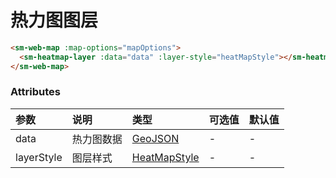 # 热力图图层

<sm-iframe src="http://iclient.supermap.io/examples/mapboxgl/components_heatmap_vue.html"></sm-iframe>

```html
<sm-web-map :map-options="mapOptions">
  <sm-heatmap-layer :data="data" :layer-style="heatMapStyle"></sm-heatmap-layer>
</sm-web-map>
```

### Attributes

| 参数       | 说明       | 类型                            | 可选值 | 默认值 |
| :--------- | :--------- | :------------------------------ | :----- | :----- |
| data       | 热力图数据 | [GeoJSON](https://geojson.org/) | -      | -      |
| layerStyle | 图层样式   | [HeatMapStyle](/zh/api/common-types/common-types.md#heatmapstyle)                    | -      | -      |
